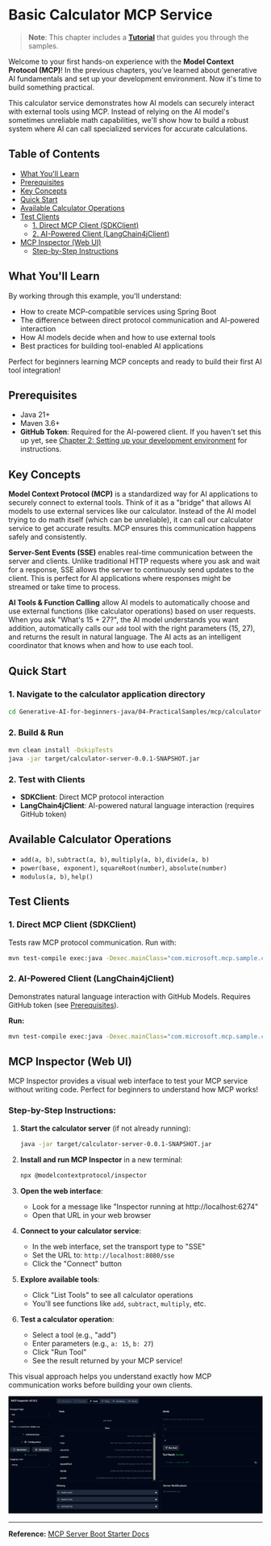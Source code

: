# Basic Calculator MCP Service

>**Note**: This chapter includes a [**Tutorial**](./TUTORIAL.md) that guides you through the samples.

Welcome to your first hands-on experience with the **Model Context Protocol (MCP)**! In the previous chapters, you've learned about generative AI fundamentals and set up your development environment. Now it's time to build something practical.

This calculator service demonstrates how AI models can securely interact with external tools using MCP. Instead of relying on the AI model's sometimes unreliable math capabilities, we'll show how to build a robust system where AI can call specialized services for accurate calculations.

## Table of Contents

- [What You'll Learn](#what-youll-learn)
- [Prerequisites](#prerequisites)
- [Key Concepts](#key-concepts)
- [Quick Start](#quick-start)
- [Available Calculator Operations](#available-calculator-operations)
- [Test Clients](#test-clients)
  - [1. Direct MCP Client (SDKClient)](#1-direct-mcp-client-sdkclient)
  - [2. AI-Powered Client (LangChain4jClient)](#2-ai-powered-client-langchain4jclient)
- [MCP Inspector (Web UI)](#mcp-inspector-web-ui)
  - [Step-by-Step Instructions](#step-by-step-instructions)

## What You'll Learn

By working through this example, you'll understand:
- How to create MCP-compatible services using Spring Boot
- The difference between direct protocol communication and AI-powered interaction
- How AI models decide when and how to use external tools
- Best practices for building tool-enabled AI applications

Perfect for beginners learning MCP concepts and ready to build their first AI tool integration!

## Prerequisites

- Java 21+
- Maven 3.6+
- **GitHub Token**: Required for the AI-powered client. If you haven't set this up yet, see [Chapter 2: Setting up your development environment](../../../02-SetupDevEnvironment/README.md) for instructions.

## Key Concepts

**Model Context Protocol (MCP)** is a standardized way for AI applications to securely connect to external tools. Think of it as a "bridge" that allows AI models to use external services like our calculator. Instead of the AI model trying to do math itself (which can be unreliable), it can call our calculator service to get accurate results. MCP ensures this communication happens safely and consistently.

**Server-Sent Events (SSE)** enables real-time communication between the server and clients. Unlike traditional HTTP requests where you ask and wait for a response, SSE allows the server to continuously send updates to the client. This is perfect for AI applications where responses might be streamed or take time to process.

**AI Tools & Function Calling** allow AI models to automatically choose and use external functions (like calculator operations) based on user requests. When you ask "What's 15 + 27?", the AI model understands you want addition, automatically calls our `add` tool with the right parameters (15, 27), and returns the result in natural language. The AI acts as an intelligent coordinator that knows when and how to use each tool.

## Quick Start

### 1. Navigate to the calculator application directory
```bash
cd Generative-AI-for-beginners-java/04-PracticalSamples/mcp/calculator
```

### 2. Build & Run
```bash
mvn clean install -DskipTests
java -jar target/calculator-server-0.0.1-SNAPSHOT.jar
```

### 2. Test with Clients
- **SDKClient**: Direct MCP protocol interaction
- **LangChain4jClient**: AI-powered natural language interaction (requires GitHub token)

## Available Calculator Operations

- `add(a, b)`, `subtract(a, b)`, `multiply(a, b)`, `divide(a, b)`
- `power(base, exponent)`, `squareRoot(number)`, `absolute(number)`
- `modulus(a, b)`, `help()`

## Test Clients

### 1. Direct MCP Client (SDKClient)
Tests raw MCP protocol communication. Run with:
```bash
mvn test-compile exec:java -Dexec.mainClass="com.microsoft.mcp.sample.client.SDKClient" -Dexec.classpathScope=test
```

### 2. AI-Powered Client (LangChain4jClient)
Demonstrates natural language interaction with GitHub Models. Requires GitHub token (see [Prerequisites](#prerequisites)).

**Run:**
```bash
mvn test-compile exec:java -Dexec.mainClass="com.microsoft.mcp.sample.client.LangChain4jClient" -Dexec.classpathScope=test
```

## MCP Inspector (Web UI)

MCP Inspector provides a visual web interface to test your MCP service without writing code. Perfect for beginners to understand how MCP works!

### Step-by-Step Instructions:

1. **Start the calculator server** (if not already running):
   ```bash
   java -jar target/calculator-server-0.0.1-SNAPSHOT.jar
   ```

2. **Install and run MCP Inspector** in a new terminal:
   ```bash
   npx @modelcontextprotocol/inspector
   ```

3. **Open the web interface**:
   - Look for a message like "Inspector running at http://localhost:6274"
   - Open that URL in your web browser

4. **Connect to your calculator service**:
   - In the web interface, set the transport type to "SSE"
   - Set the URL to: `http://localhost:8080/sse`
   - Click the "Connect" button

5. **Explore available tools**:
   - Click "List Tools" to see all calculator operations
   - You'll see functions like `add`, `subtract`, `multiply`, etc.

6. **Test a calculator operation**:
   - Select a tool (e.g., "add")
   - Enter parameters (e.g., `a: 15`, `b: 27`)
   - Click "Run Tool"
   - See the result returned by your MCP service!

This visual approach helps you understand exactly how MCP communication works before building your own clients.

![npx inspector](./images/tool.png)

---
**Reference:** [MCP Server Boot Starter Docs](https://docs.spring.io/spring-ai/reference/api/mcp/mcp-server-boot-starter-docs.html)

